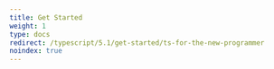```yaml
---
title: Get Started
weight: 1
type: docs
redirect: /typescript/5.1/get-started/ts-for-the-new-programmer
noindex: true
---
```

